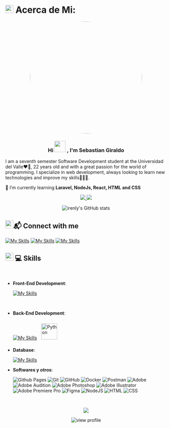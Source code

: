 # <img src="https://media.tenor.com/pXEDrZV2s4QAAAAi/star-spinning.gif" width ="25">  Acerca de Mi:
<p align="center" width="300">
   <img align="center" width="350" style="border-radius: 50%;" src="https://media.licdn.com/dms/image/v2/D5603AQG2yEQckUv1dw/profile-displayphoto-shrink_800_800/profile-displayphoto-shrink_800_800/0/1725563408259?e=1731542400&v=beta&t=KsyUaONlJmPaTlJiFS1IBwYSERgKEAFzbUgG9ARKRpk" />
   <h3 align="center">Hi <img src="https://media.giphy.com/media/hvRJCLFzcasrR4ia7z/giphy.gif" width="35"> , I'm Sebastian Giraldo</h3>

   I am a seventh semester Software Development student at the Universidad del Valle❤️🤍, 22 years old and with a great passion for the world of programming. I specialize in web development, always looking to learn new technologies and improve my skills👨‍💻✨.
   
   🌱 I’m currently learning **Laravel, NodeJs, React, HTML and CSS**
</p>
<p align='center'>
  <a href='https://www.linkedin.com/in/imsebg'>
    <img src='https://img.shields.io/badge/LinkedIn-%230077B5.svg?logo=linkedin&logoColor=white'>
  </a>
  <a href='https://www.github.com/irenly'>
    <img src='https://img.shields.io/github/followers/irenly?style=social'>
  </a>
</p>


<div align="center">
   
   ![irenly's GitHub stats](https://github-readme-stats.vercel.app/api?username=irenly&show_icons=true&locale=es&theme=dark#gh-dark-mode-only)
   
</div>

## <img src="https://media1.tenor.com/m/UOvBsnN3Jb4AAAAC/kitty-kitten.gif" width ="25"><b>📬 Connect with me</b>


   [![My Skills](https://skillicons.dev/icons?i=instagram)](https://www.instagram.com/imsebg/)
   [![My Skills](https://skillicons.dev/icons?i=linkedin)](https://www.linkedin.com/in/imsebg/)
   [![My Skills](https://skillicons.dev/icons?i=gmail)](https://mail.google.com/mail/?view=cm&fs=1&to=sebastian.gply@gmail.com)

## <img src="https://media2.giphy.com/media/QssGEmpkyEOhBCb7e1/giphy.gif?cid=ecf05e47a0n3gi1bfqntqmob8g9aid1oyj2wr3ds3mg700bl&rid=giphy.gif" width ="25"><b> 💻 Skills</b>
<br>



<p align="center">

- **Front-End Development**:
    
    [![My Skills](https://skillicons.dev/icons?i=react,js,bootstrap,html,css,astro)](https://skillicons.dev)

<br>   
    
- **Back-End Development**:
    
    [![My Skills](https://skillicons.dev/icons?i=django,laravel,php)](https://skillicons.dev)
    <a href="https://www.python.org/" target="_blank"><img style="margin: 10px" src="https://profilinator.rishav.dev/skills-assets/python-original.svg" alt="Python" height="50" /></a>

- **Database**:

    [![My Skills](https://skillicons.dev/icons?i=mysql,postgres,mongodb)](https://skillicons.dev)


- **Softwares y otros**:
  
  ![Github Pages](https://img.shields.io/badge/GitHub%20Pages-%23327FC7.svg?style=for-the-badge&logo=github&logoColor=white) 
  ![Git](https://img.shields.io/badge/git-%23F05033.svg?style=for-the-badge&logo=git&logoColor=white) 
  ![GitHub](https://img.shields.io/badge/github-%23121011.svg?style=for-the-badge&logo=github&logoColor=white) 
  ![Docker](https://img.shields.io/badge/docker-%230db7ed.svg?style=for-the-badge&logo=docker&logoColor=white) 
  ![Postman](https://img.shields.io/badge/Postman-FF6C37?style=for-the-badge&logo=postman&logoColor=white) 
  ![Adobe](https://img.shields.io/badge/adobe-%23FF0000.svg?style=for-the-badge&logo=adobe&logoColor=white) 
  ![Adobe Audition](https://img.shields.io/badge/Adobe%20Audition-9999FF.svg?style=for-the-badge&logo=Adobe%20Audition&logoColor=white) 
  ![Adobe Photoshop](https://img.shields.io/badge/adobe%20photoshop-%2331A8FF.svg?style=for-the-badge&logo=adobe%20photoshop&logoColor=white) 
  ![Adobe Illustrator](https://img.shields.io/badge/adobe%20illustrator-%23FF9A00.svg?style=for-the-badge&logo=adobe%20illustrator&logoColor=white) 
  ![Adobe Premiere Pro](https://img.shields.io/badge/Adobe%20Premiere%20Pro-9999FF.svg?style=for-the-badge&logo=Adobe%20Premiere%20Pro&logoColor=white) 
  ![Figma](https://img.shields.io/badge/figma-%23F24E1E.svg?style=for-the-badge&logo=figma&logoColor=white) 
  ![NodeJS](https://img.shields.io/badge/node.js-6DA55F?style=for-the-badge&logo=node.js&logoColor=white)
  ![HTML](https://img.shields.io/badge/html-dc7d1e?style=for-the-badge&logo=html5&logoColor=white)
  ![CSS](https://img.shields.io/badge/CSS-1677d9?style=for-the-badge&logo=CSS3&logoColor=white)


 



<br>
</p>
<div align='center'>
  
![](https://github-readme-stats.vercel.app/api/top-langs/?username=irenly&theme=dark&hide_border=false&include_all_commits=true&count_private=true&layout=compact)
</div>

<div align="center">
        <img src="https://komarev.com/ghpvc/?username=irenly&color=blueviolet&style=flat&label=PROFILE+VIEWS"
            alt="view profile">
</div>


